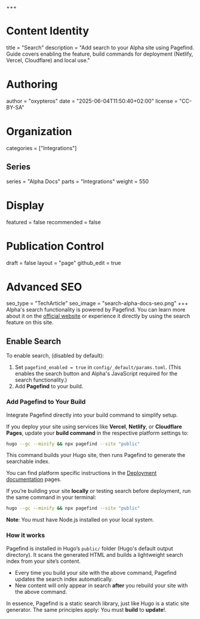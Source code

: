+++
# Content Identity
title = "Search"
description = "Add search to your Alpha site using Pagefind. Guide covers enabling the feature, build commands for deployment (Netlify, Vercel, Cloudflare) and local use."

# Authoring
author = "oxypteros"
date = "2025-06-04T11:50:40+02:00"
license = "CC-BY-SA"

# Organization
categories = ["Integrations"]

## Series
series = "Alpha Docs"
parts = "Integrations"
weight = 550

# Display
featured = false
recommended = false

# Publication Control
draft = false
layout = "page"
github_edit = true

# Advanced SEO
seo_type = "TechArticle"
seo_image = "search-alpha-docs-seo.png"
+++
Alpha's search functionality is powered by Pagefind. You can learn more about it on the [official website](https://pagefind.app/ "Pagefind website") or experience it directly by using the search feature on this site.

## Enable Search
To enable search, (disabled by default):
1. Set `pagefind_enabled = true` in `config/_default/params.toml`. 
(This enables the search button and Alpha's JavaScript required for the search functionality.)
2. Add **Pagefind** to your build.

### Add Pagefind to Your Build
Integrate Pagefind directly into your build command to simplify setup.

If you deploy your site using services like **Vercel**, **Netlify**, or **Cloudflare Pages**, update your **build command** in the respective platform settings to:
```bash
hugo --gc --minify && npx pagefind --site "public"
```
This command builds your Hugo site, then runs Pagefind to generate the searchable index.

You can find platform specific instructions in the [Deployment documentation](/docs/deployment/) pages.

If you’re building your site **locally** or testing search before deployment, run the same command in your terminal:
```bash
hugo --gc --minify && npx pagefind --site "public"
```
**Note**: You must have Node.js installed on your local system.

### How it works
Pagefind is installed in Hugo’s `public/` folder (Hugo's default output directory). It scans the generated HTML and builds a lightweight search index from your site’s content.
- Every time you build your site with the above command, Pagefind updates the search index automatically.
- New content will only appear in search **after** you rebuild your site with the above command.

In essence, Pagefind is a static search library, just like Hugo is a static site generator. 
The same principles apply: You must **build** to **update**!.
